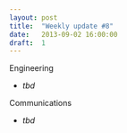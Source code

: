 ```yaml
---
layout: post
title:  "Weekly update #8"
date:   2013-09-02 16:00:00
draft:  1
---
```


Engineering

* _tbd_

Communications

* _tbd_